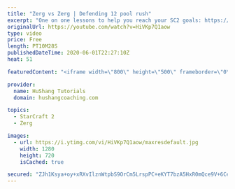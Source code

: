 ```yaml
---
title: "Zerg vs Zerg | Defending 12 pool rush"
excerpt: "One on one lessons to help you reach your SC2 goals: https://www.hushangcoaching.com ------------------------------------------------------------------------------------------------------- In this guide we take a look at how to defend one of the most infamous \"zerg rushes\" in sc2: the 12 pool. This rush"
originalUrl: https://youtube.com/watch?v=HiVKp7Q1aow
type: video
price: Free
length: PT10M28S
publishedDateTime: 2020-06-01T22:27:10Z
heat: 51

featuredContent: "<iframe width=\"800\" height=\"500\" frameborder=\"0\" src=\"https://www.youtube.com/embed/HiVKp7Q1aow\" allow=\"accelerometer; autoplay; encrypted-media; gyroscope; picture-in-picture\" allowfullscreen></iframe>"

provider:
  name: HuShang Tutorials
  domain: hushangcoaching.com

topics:
  - StarCraft 2
  - Zerg

images:
  - url: https://i.ytimg.com/vi/HiVKp7Q1aow/maxresdefault.jpg
    width: 1280
    height: 720
    isCached: true

secured: "ZJh1Ksya+oy+xRXvIlznWtpbS9OrCm5LrspPC+eKYT7bzA5HxR0mQce9V+6Ce+AujqrIDF0/bmEXRfi6Gnx6Aw/9PDfjxIzUY0CqfEThPl+EoS40OKv6iqAhOus7Bjp7aGEAllE/Mz4Z4H8XRtuVvqwi6vGGb9OSIRgOmG+W2WqQ1Bgme+h4CqyuE0NYXi3T8d4Agk2iApfjJIu32zTBc7Qb8t7w4CvZDvgDQHyhQbWS4+maW+toixiAr6bEDBxV7AuapDtJAxe4L6urpS05mTDwh//LDzSnHRnXmrEW+hui4p7WjVpAhl2Bbr5tsKa3aCFblowHLzdQAbXrDoQooV1MQ8G7SklNxtjTezAWPctnUOHYnRR71Ox1iqDCs7gL6zX4k/Jc1WWLgRPKd/Y8Ca9iLyY+f4eiUXg7bAlwYG8=;Pkq1kZD48u2fDBApmWi+wQ=="
---
```


